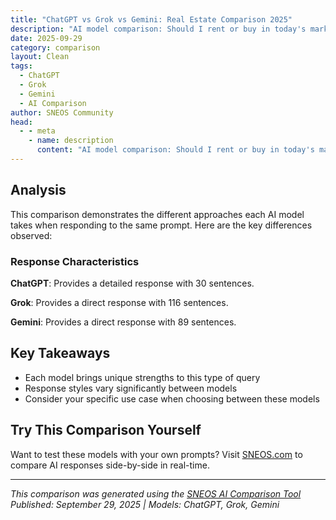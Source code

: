 ```yaml
---
title: "ChatGPT vs Grok vs Gemini: Real Estate Comparison 2025"
description: "AI model comparison: Should I rent or buy in today's market? Analyze current conditions and give specific advice..."
date: 2025-09-29
category: comparison
layout: Clean
tags:
  - ChatGPT
  - Grok
  - Gemini
  - AI Comparison
author: SNEOS Community
head:
  - - meta
    - name: description
      content: "AI model comparison: Should I rent or buy in today's market? Analyze current conditions and give specific advice..."
---
```


<ChatComparison
  title="ChatGPT vs Grok vs Gemini: Real Estate Comparison 2025"
  prompt="Should I rent or buy in today's market? Analyze current conditions and give specific advice"
  :responses='{
    "ChatGPT": "Deciding whether to rent or buy a home depends on multiple factors, including current market conditions, your personal financial situation, lifestyle preferences, and long-term goals. Here\u2019s a detailed analysis of the current housing market (as of mid-2024) and tailored advice to help you make an informed decision:\n\n### Current Market Conditions (2024 Mid-Year Overview)\n\n1. **Interest Rates:**\n   - Mortgage interest rates have risen compared to the ultra-low levels seen in previous years. Rates for a 30-year fixed mortgage are generally in the 6% range, though they vary by lender and borrower creditworthiness.\n   - Higher rates mean higher monthly mortgage payments and more interest paid over the life of a loan.\n\n2. **Home Prices:**\n   - Home prices remain relatively high nationwide, although some markets are experiencing stabilization or mild declines after several years of rapid appreciation.\n   - Inventory levels are still low in many areas, creating competition and keeping prices elevated.\n\n3. **Rental Market:**\n   - Rent prices have also increased significantly in many urban and suburban areas due to demand outpacing supply.\n   - Rental markets may offer more flexibility, especially if you anticipate job changes or lifestyle shifts.\n\n4. **Economic Factors:**\n   - Inflation concerns and economic uncertainty may impact both housing demand and affordability.\n   - Job security and income stability are crucial considerations in this environment.\n\n### Rent vs. Buy: Pros and Cons Based on Current Conditions\n\n| Factor               | Renting                                     | Buying                                    |\n|----------------------|--------------------------------------------|------------------------------------------|\n| **Cost**             | Typically lower upfront and monthly costs; no property taxes or major maintenance expenses | High upfront costs (down payment, closing costs); monthly mortgage, taxes, insurance, maintenance |\n| **Flexibility**      | Easier to move with short-term leases; good if uncertain about location | Less flexible due to selling costs and time; better for long-term stability |\n| **Investment**       | No equity buildup; rent payments go to landlord | Builds equity and potential appreciation; possible tax benefits |\n| **Market Risk**      | Less exposed to real estate market fluctuations | Risk of price depreciation, but long-term gains likely in stable markets |\n| **Inflation Hedge**  | Rent can rise over time; no protection against inflation | Property can act as a hedge against inflation if owned |\n\n### Specific Advice: Should You Rent or Buy Now?\n\n- **If you plan to stay in the same area for 5\u002B years:**\n  Buying may make more sense despite higher interest rates because you can build equity and potentially benefit from price appreciation. Consider locking in a mortgage at current rates if you qualify, possibly exploring adjustable-rate mortgages or buying points to lower your rate.\n\n- **If you expect to move within 1-3 years:**\n  Renting is likely better to maintain flexibility and avoid transaction costs associated with buying and selling in a potentially volatile market.\n\n- **If you have a stable income, good credit score, and enough savings for a 20% down payment (or a viable low-down-payment loan):**\n  Buying is a viable option; you can leverage your position to negotiate and find a good property.\n\n- **If you have unstable income, high debt, or lack savings:**\n  Renting may be safer until your financial situation improves.\n\n- **Consider local market dynamics:**\n  In some regions, the market is cooling, and prices may drop soon, which could argue for renting short-term and buying later.\n\n### Additional Tips\n\n- **Get pre-approved for a mortgage** to understand what you can afford.\n- **Calculate all ownership costs** beyond mortgage: property taxes, insurance, maintenance, HOA fees.\n- **Consider lifestyle factors:** proximity to work, schools, neighborhoods.\n- **Consult a real estate professional** familiar with your target market.\n\n---\n\n### Summary\n\n- **Rent if:** You need flexibility, have less stable finances, or plan to move soon.\n- **Buy if:** You\u2019re financially ready, plan to stay 5\u002B years, and want to build equity despite higher borrowing costs.\n- **Monitor market trends:** If prices start declining significantly, waiting could be advantageous.\n\nIf you provide details about your location, financial situation, and goals, I can offer more personalized guidance.",
    "Grok": "Deciding whether to rent or buy in today\u0027s market depends on a combination of personal circumstances, financial readiness, and current economic conditions. I\u0027ll analyze the key factors influencing the decision in October 2023, based on widely available data and trends in the U.S. housing market (since no specific location was provided, I\u0027ll assume a general U.S. context). I\u0027ll also provide a framework for making the decision and specific advice tailored to different scenarios.\n\n### Current Market Conditions (October 2023)\n1. **Home Prices and Appreciation**:\n   - Home prices remain elevated after a pandemic-driven surge, though growth has slowed in many markets. According to the Case-Shiller Home Price Index, year-over-year price increases are around 2-5% in most regions, compared to double-digit growth in 2021-2022.\n   - Some markets (e.g., parts of Florida, Texas) still see strong appreciation, while others (e.g., coastal California, Pacific Northwest) have seen minor declines or stagnation due to affordability challenges.\n\n2. **Mortgage Rates**:\n   - Mortgage rates are at their highest in over two decades, with 30-year fixed rates hovering around 7-8% as of October 2023, per Freddie Mac data. This significantly increases the cost of borrowing compared to the 3-4% rates seen in 2020-2021.\n   - Higher rates reduce purchasing power, making homeownership less affordable for many, especially first-time buyers.\n\n3. **Rental Market**:\n   - Rents have also risen over the past few years, with national median rent for a one-bedroom apartment around $1,500-$1,800, per Zumper data, though this varies widely by location. Rent growth has slowed in 2023, with some markets seeing flat or declining rents due to increased apartment supply.\n   - Renting offers flexibility but doesn\u0027t build equity, and long-term costs can exceed owning if prices or rents rise.\n\n4. **Inventory and Competition**:\n   - Housing inventory has improved slightly compared to 2021-2022 but remains below pre-pandemic levels in many areas, per Redfin. This keeps competition moderate, though not as intense as during the peak of the seller\u0027s market.\n   - Sellers may be more willing to negotiate, but \u0022bidding wars\u0022 still occur in desirable, low-inventory areas.\n\n5. **Economic Factors**:\n   - Inflation is cooling (around 3-4% year-over-year per recent CPI data), but cost-of-living pressures persist, impacting savings for down payments.\n   - Job market strength supports income stability for many, but recession fears linger, which could affect housing demand or personal finances.\n   - Federal Reserve policies suggest rates may stay elevated into 2024, delaying affordability improvements for buyers.\n\n### Key Factors to Consider in Your Decision\nHere\u2019s a framework to evaluate whether renting or buying makes sense for you:\n\n1. **Financial Readiness**:\n   - **Down Payment**: Can you afford a down payment (typically 3-20% of the home price)? For a $400,000 home, that\u2019s $12,000-$80,000, plus closing costs (~2-5% of purchase price).\n   - **Debt-to-Income Ratio (DTI)**: Lenders prefer a DTI below 43%. High debt (e.g., student loans, credit cards) may limit mortgage approval or affordability.\n   - **Emergency Fund**: Do you have 3-6 months of expenses saved? Homeownership comes with unexpected costs (repairs, maintenance) that renting often avoids.\n   - **Credit Score**: A score of 620\u002B is needed for most mortgages, with 740\u002B securing better rates. Check your score before deciding.\n\n2. **Lifestyle and Timeline**:\n   - **How long will you stay?** Buying makes more sense if you plan to stay 5\u002B years due to upfront costs (closing costs, realtor fees) that take time to recoup through equity.\n   - **Mobility Needs**: If your job or life plans require flexibility, renting avoids the hassle and cost of selling a home.\n   - **Family Plans**: Need space for a growing family? Buying might offer more stability than renting.\n\n3. **Local Market Dynamics**:\n   - **Rent vs. Buy Cost**: Use a rent-vs-buy calculator (e.g., from NerdWallet or The New York Times) to compare monthly costs. Include mortgage interest, property taxes, insurance, and maintenance (~1-2% of home value annually) for owning vs. rent and utilities for renting.\n   - **Price-to-Rent Ratio**: A ratio above 20-25 suggests buying is overpriced relative to renting (common in high-cost cities like San Francisco). Below 15-20 favors buying (often in Midwest or Southern markets).\n   - **Future Appreciation**: Research local trends. Are home values likely to rise (good for buying) or stagnate (favoring renting)?\n\n4. **Emotional and Practical Factors**:\n   - Owning offers control over your space (renovations, pets) but comes with responsibility (repairs, yard work).\n   - Renting provides ease and flexibility but often means less stability (rent hikes, evictions).\n\n### Pros and Cons Snapshot\n| **Option** | **Pros**                              | **Cons**                              |\n|------------|---------------------------------------|---------------------------------------|\n| **Buying** | Builds equity, potential appreciation, stability | High upfront costs, maintenance, less flexibility, high interest rates |\n| **Renting** | Flexibility, lower upfront costs, no maintenance | No equity, rent increases, less control over space |\n\n### Specific Advice Based on Scenarios\n1. **If You\u2019re Financially Ready and Plan to Stay Put (5\u002B Years)**:\n   - **Advice**: Lean toward buying if you\u2019re in a market where home prices are stable or appreciating modestly and you can afford the monthly payments at current rates.\n   - **Why**: Despite high rates, owning builds equity over time, and you may be able to refinance if rates drop in the future (analysts predict a potential dip to 5-6% by late 2024-2025 if inflation continues cooling).\n   - **Action**: Get pre-approved for a mortgage to understand your budget. Focus on homes within 3-4x your annual income. Negotiate with sellers, as some may offer concessions (e.g., covering closing costs) in today\u2019s less frenetic market.\n\n2. **If You\u2019re Short on Savings or Have High Debt**:\n   - **Advice**: Stick to renting for now.\n   - **Why**: High mortgage rates and home prices strain affordability. Without a solid down payment or emergency fund, you risk financial stress or foreclosure if unexpected costs arise.\n   - **Action**: Focus on saving 5-10% of your income monthly for a down payment and improving your credit score. Reassess in 1-2 years when rates may ease or you\u2019ve built more savings. Look for rent deals in areas with increasing apartment supply.\n\n3. **If You\u2019re in a High-Cost Market (e.g., NYC, LA, SF)**:\n   - **Advice**: Rent unless you have significant cash reserves or expect strong income growth.\n   - **Why**: Price-to-rent ratios in these areas often exceed 25-30, meaning buying is less cost-effective. High mortgage rates exacerbate this, and appreciation isn\u2019t guaranteed in overvalued markets.\n   - **Action**: Compare total ownership costs (mortgage \u002B taxes \u002B fees) to rent. If owning costs 50%\u002B more monthly, renting is likely smarter. Invest down payment savings in other assets (stocks, bonds) for potential growth.\n\n4. **If You\u2019re in an Affordable or Growing Market (e.g., Raleigh, Austin, Midwest cities)**:\n   - **Advice**: Consider buying if you can afford it and plan to stay long-term.\n   - **Why**: Lower price-to-rent ratios (often 15-20) and potential appreciation make owning more attractive. Even with high rates, equity growth could outweigh renting costs over time.\n   - **Action**: Research local job growth and housing trends (use sites like Redfin or Zillow). Start small with a starter home to minimize risk.\n\n5. **If You\u2019re Uncertain About Job Stability or Location**:\n   - **Advice**: Rent for now.\n   - **Why**: Economic uncertainty or potential relocation makes homeownership risky due to selling costs and market timing. Renting keeps you nimble.\n   - **Action**: Negotiate a longer lease (12-24 months) for rent stability. Save aggressively during this period to prepare for buying later if conditions improve.\n\n### Additional Considerations\n- **Interest Rate Strategy**: If buying, consider an adjustable-rate mortgage (ARM) for lower initial rates (e.g., 5-6% vs. 7-8% fixed), but only if you\u2019re comfortable with rate resets after 5-7 years or plan to refinance.\n- **Government Programs**: First-time buyers may qualify for FHA loans (3.5% down) or local down payment assistance. Check HUD.gov or state housing agencies.\n- **Tax Benefits**: Homeownership offers deductions for mortgage interest and property taxes, though the 2017 Tax Cuts and Jobs Act capped these benefits for many. Consult a tax advisor to estimate savings.\n- **Future Outlook**: Most economists (e.g., NAR, Mortgage Bankers Association) expect home prices to remain flat or grow slowly in 2024, with no major crash predicted. Rates may ease slightly, but not dramatically. Waiting for a \u201Cperfect\u201D market could mean missing out on equity gains or facing higher prices later.\n\n### My General Recommendation\nGiven today\u2019s high mortgage rates and still-elevated home prices, **renting is often the safer short-term choice** unless you\u2019re financially secure, plan to stay 5\u002B years, and live in a market where buying costs are comparable to or less than renting over time. If you\u2019re on the fence, use this",
    "Gemini": "{\n  \u0022candidates\u0022: [\n    {\n      \u0022content\u0022: {\n        \u0022parts\u0022: [\n          {\n            \u0022text\u0022: \u0022Okay, let\u0027s break down the rent vs. buy decision in today\u0027s market.  It\u0027s a complex question with no one-size-fits-all answer, as your personal circumstances, location, and financial goals play a huge role.  Here\u0027s an analysis of current conditions and advice to help you make an informed decision:\\n\\n**Current Market Conditions (as of late October 2024 - *remember this is a snapshot in time*):**\\n\\n*   **Housing Prices:** Prices have cooled somewhat from their peak in many areas, but remain elevated compared to pre-pandemic levels in most markets.  Some areas are experiencing slight price declines, while others are still seeing appreciation, albeit at a slower pace. There is no one size fits all answer.\\n*   **Mortgage Rates:** Mortgage rates have risen significantly in the past year, making borrowing more expensive. This has dampened buyer demand but prices remain high.\\n*   **Inflation:** Inflation is still a concern, even though it\u0027s cooled off some. This impacts the cost of everything, including homeownership expenses.\\n*   **Rental Market:** Rental rates are a mixed bag. Some cities are seeing rental growth slow or even decline, while others remain competitive due to continued demand. Vacancy rates are generally low.\\n*   **Economic Uncertainty:** There\u0027s ongoing economic uncertainty, with potential for recession, further interest rate hikes, or other economic shocks. This makes predicting future market conditions challenging.\\n\\n**Factors to Consider:**\\n\\n1.  **Your Financial Situation:**\\n\\n    *   **Savings/Down Payment:** Do you have a sufficient down payment (typically 5-20% of the purchase price) plus closing costs (2-5% of the purchase price)?  The higher the down payment, the lower your monthly mortgage payment and the less you\u0027ll pay in interest over the life of the loan.\\n    *   **Credit Score:** A good credit score is essential for securing a favorable mortgage rate.\\n    *   **Debt-to-Income Ratio (DTI):** Lenders will assess your DTI (monthly debt payments divided by monthly gross income) to ensure you can afford the mortgage.\\n    *   **Emergency Fund:**  Homeownership comes with unexpected costs (repairs, maintenance).  Do you have a robust emergency fund to cover these?\\n    *   **Job Security:** Is your job stable?  Buying a home is a long-term commitment, and you need confidence in your ability to make mortgage payments.\\n\\n2.  **Your Location:**\\n\\n    *   **Local Housing Market:** Research the housing market in your specific area.  Are prices rising or falling?  How competitive is the market? What is the inventory of homes?\\n    *   **Rental Rates:** Compare rental rates to potential mortgage payments (including property taxes, insurance, and HOA fees, if applicable) in your area.\\n    *   **Property Taxes:** Property taxes vary significantly by location and can substantially impact your monthly housing costs.\\n    *   **Growth Potential:** Is the area experiencing population growth, job creation, or infrastructure improvements? This can impact property values.\\n\\n3.  **Your Lifestyle and Goals:**\\n\\n    *   **How Long Do You Plan to Stay?** A general rule of thumb is that you should plan to stay in a home for at least 5-7 years to recoup the transaction costs of buying and selling (realtor fees, closing costs).  If you plan to move sooner, renting might be a better option.\\n    *   **Personal Preferences:** Do you value the freedom and flexibility of renting, or do you desire the stability and potential for building equity that homeownership offers?\\n    *   **Maintenance and Repairs:** Are you willing to handle home maintenance and repairs, or would you prefer the landlord to take care of these responsibilities?\\n    *   **Investment Goals:** Are you looking at a home as an investment, or primarily as a place to live?\\n\\n4.  **The True Cost of Homeownership vs. Renting:**\\n\\n    *   **Buying Costs:**\\n        *   Mortgage Payment (Principal \u0026 Interest)\\n        *   Property Taxes\\n        *   Homeowners Insurance\\n        *   Private Mortgage Insurance (PMI) if your down payment is less than 20%\\n        *   Homeowners Association (HOA) fees (if applicable)\\n        *   Maintenance and Repairs (budget 1-3% of the home\u0027s value annually)\\n        *   Closing Costs (upfront)\\n    *   **Renting Costs:**\\n        *   Rent\\n        *   Renters Insurance\\n        *   Utilities (may or may not be included in rent)\\n        *   Parking Fees (if applicable)\\n\\n**Specific Advice for Today\u0027s Market:**\\n\\n1.  **Run the Numbers (Carefully):** Use online rent vs. buy calculators. Be realistic about all costs (including maintenance). Don\u0027t just look at the mortgage payment; factor in taxes, insurance, and potential repairs. Play with different scenarios, including potential interest rate changes and property value fluctuations. There are numerous online calculators that can help you estimate.\\n2.  **Shop Around for Mortgages:** Get pre-approved by multiple lenders to compare interest rates and loan terms. Even a small difference in interest rate can save you thousands of dollars over the life of the loan. Consider working with a mortgage broker who can shop around on your behalf.\\n3.  **Consider a Smaller or More Affordable Home:** Don\u0027t overextend yourself. A smaller or less expensive home may be a better option, especially in a high-interest-rate environment.\\n4.  **Be Prepared to Negotiate:** In some markets, buyers have more leverage to negotiate price and terms. Don\u0027t be afraid to make a reasonable offer, even if it\u0027s below the asking price.\\n5.  **Build a Bigger Down Payment (If Possible):** A larger down payment reduces your loan amount, lowers your monthly payment, and may help you avoid PMI.\\n6.  **Wait (Potentially):** If you\u0027re not in a rush to buy, it might be wise to wait and see how the market unfolds. Monitor interest rates, housing prices, and economic indicators. However, remember that timing the market perfectly is impossible.\\n7.  **Consider Renting and Investing the Difference:** If you can rent for significantly less than the cost of owning a comparable home, consider renting and investing the savings. Over time, the returns on your investments could potentially exceed the equity you would have built in a home.\\n8.  **Factor in Tax Benefits:** Homeowners can deduct mortgage interest and property taxes, which can reduce their tax liability. Consult with a tax advisor to determine the potential tax benefits of homeownership. However, don\u0027t make the decision *solely* based on tax benefits.\\n9.  **Consider a Fixer-Upper (With Caution):** If you\u0027re handy and willing to put in the work, a fixer-upper could be a way to get into the market at a lower price. However, be sure to get a thorough inspection and factor in the cost of repairs and renovations.\\n10. **Think Long-Term:** Buying a home is a long-term investment. Don\u0027t focus solely on the short-term market conditions. Consider your long-term financial goals and lifestyle plans.\\n\\n**Specific Scenarios and Advice:**\\n\\n*   **High-Cost Areas:** If you live in a very expensive area where home prices are significantly higher than rents, renting may be the more financially sensible option, *especially* if you\u0027re not planning to stay long-term.\\n*   **First-Time Buyers with Limited Savings:** Explore first-time homebuyer programs that offer down payment assistance or lower interest rates.\\n*   **Areas with Declining Home Prices:** Exercise caution and do your research before buying in areas where home prices are falling.\\n*   **If You Can Afford It and Plan to Stay Long-Term:** If you have a stable job, a good credit score, a sufficient down payment, and plan to stay in the home for many years, buying can be a good long-term investment, even in a challenging market.\\n\\n**Disclaimer:**  I am an AI chatbot and cannot provide financial advice. Consult with a qualified financial advisor, real estate agent, and mortgage professional before making any decisions about renting or buying. They can assess your specific situation and provide personalized recommendations. My advice is based on general knowledge and current market trends, but conditions can change rapidly.\\n\u0022\n          }\n        ],\n        \u0022role\u0022: \u0022model\u0022\n      },\n      \u0022finishReason\u0022: \u0022STOP\u0022,\n      \u0022avgLogprobs\u0022: -0.33225825014670335\n    }\n  ],\n  \u0022usageMetadata\u0022: {\n    \u0022promptTokenCount\u0022: 18,\n    \u0022candidatesTokenCount\u0022: 1784,\n    \u0022totalTokenCount\u0022: 1802,\n    \u0022promptTokensDetails\u0022: [\n      {\n        \u0022modality\u0022: \u0022TEXT\u0022,\n        \u0022tokenCount\u0022: 18\n      }\n    ],\n    \u0022candidatesTokensDetails\u0022: [\n      {\n        \u0022modality\u0022: \u0022TEXT\u0022,\n        \u0022tokenCount\u0022: 1784\n      }\n    ]\n  },\n  \u0022modelVersion\u0022: \u0022gemini-2.0-flash\u0022,\n  \u0022responseId\u0022: \u0022MI7aaO_QBdmbkdUP3dengQE\u0022\n}\n"
  }'
  published-date="13:49"
/>

## Analysis

This comparison demonstrates the different approaches each AI model takes when responding to the same prompt. Here are the key differences observed:

### Response Characteristics

**ChatGPT**: Provides a detailed response with 30 sentences. 

**Grok**: Provides a direct response with 116 sentences. 

**Gemini**: Provides a direct response with 89 sentences. 

## Key Takeaways

- Each model brings unique strengths to this type of query
- Response styles vary significantly between models
- Consider your specific use case when choosing between these models

## Try This Comparison Yourself

Want to test these models with your own prompts? Visit [SNEOS.com](https://sneos.com) to compare AI responses side-by-side in real-time.

---

*This comparison was generated using the [SNEOS AI Comparison Tool](https://sneos.com)*
*Published: September 29, 2025 | Models: ChatGPT, Grok, Gemini*
